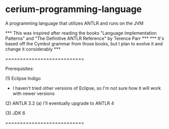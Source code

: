 cerium-programming-language
===========================

A programming language that utilizes ANTLR and runs on the JVM

*** This was inspired after reading the books "Language Implementation Patterns" and "The Definitive ANTLR Reference" by Terence Parr ***
*** It's based off the Cymbol grammar from those books, but I plan to evolve it and change it considerably ***

===========================

Prerequisites:

(1) Eclipse Indigo
  - I haven't tried other versions of Eclipse, so I'm not sure how it will work with newer versions

(2) ANTLR 3.2
  (a) I'll eventually upgrade to ANTLR 4

(3) JDK 6

===========================
